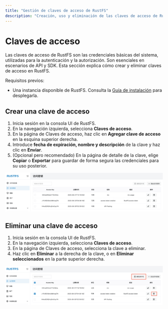 ```yaml
---
title: "Gestión de claves de acceso de RustFS"
description: "Creación, uso y eliminación de las claves de acceso de RustFS."
---
```


# Claves de acceso

Las claves de acceso de RustFS son las credenciales básicas del sistema, utilizadas para la autenticación y la autorización. Son esenciales en escenarios de API y SDK. Esta sección explica cómo crear y eliminar claves de acceso en RustFS.

Requisitos previos:

- Una instancia disponible de RustFS. Consulta la [Guía de instalación](/es/installation/index) para desplegarla.

## Crear una clave de acceso

1. Inicia sesión en la consola UI de RustFS.
2. En la navegación izquierda, selecciona **Claves de acceso**.
3. En la página de Claves de acceso, haz clic en **Agregar clave de acceso** en la esquina superior derecha.
4. Introduce **fecha de expiración, nombre y descripción** de la clave y haz clic en **Enviar**.
5. (Opcional pero recomendado) En la página de detalle de la clave, elige **Copiar** o **Exportar** para guardar de forma segura las credenciales para su uso posterior.

![access key list page](images/access_token_creation.png)

## Eliminar una clave de acceso

1. Inicia sesión en la consola UI de RustFS.
2. En la navegación izquierda, selecciona **Claves de acceso**.
3. En la página de Claves de acceso, selecciona la clave a eliminar.
4. Haz clic en **Eliminar** a la derecha de la clave, o en **Eliminar seleccionados** en la parte superior derecha.

![access key deletion](images/access_token_deletion.png)